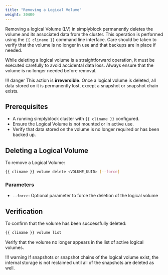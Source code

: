 ```yaml
---
title: "Removing a Logical Volume"
weight: 30400
---
```


Removing a logical Volume (LV) in simplyblock permanently deletes the volume and its associated data from the cluster.
This operation is performed using the `{{ cliname }}` command line interface. Care should be taken to verify
that the volume is no longer in use and that backups are in place if needed.

While deleting a logical volume is a straightforward operation, it must be executed carefully to avoid accidental
data loss. Always ensure that the volume is no longer needed before removal.

!!! danger
    This action is **irreversible**. Once a logical volume is deleted, all data stored on it is permanently lost, except
    a snapshot or snapshot chain exists.

## Prerequisites

- A running simplyblock cluster with `{{ cliname }}` configured.
- Ensure the Logical Volume is not mounted or in active use.
- Verify that data stored on the volume is no longer required or has been backed up.

## Deleting a Logical Volume

To remove a Logical Volume:

```bash
{{ cliname }} volume delete <VOLUME_UUID> [--force]
```

### Parameters

- `--force`: Optional parameter to force the deletion of the logical volume

## Verification

To confirm that the volume has been successfully deleted:

```bash
{{ cliname }} volume list
```

Verify that the volume no longer appears in the list of active logical volumes.

!!! warning
    If snapshots or snapshot chains of the logical volume exist, the internal storage is not reclaimed until all of the
    snapshots are deleted as well.
